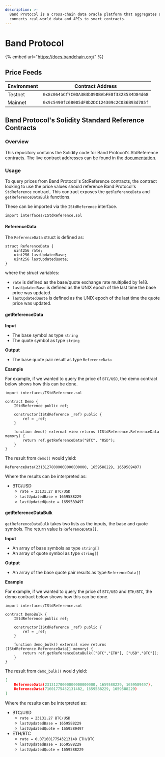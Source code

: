 ```yaml
---
description: >-
  Band Protocol is a cross-chain data oracle platform that aggregates and
  connects real-world data and APIs to smart contracts.
---
```


# Band Protocol

{% embed url="https://docs.bandchain.org/" %}

## Price Feeds

| Environment | Contract Address                             |
| ----------- | -------------------------------------------- |
| Testnet     | `0x8c064bCf7C0DA3B3b090BAbFE8f3323534D84d68` |
| Mainnet     | `0x9c5490fc68005dF8b2DC124309c2C036B93d785f` |

## Band Protocol's Solidity Standard Reference Contracts

### Overview

This repository contains the Solidity code for Band Protocol's StdReference contracts. The live contract addresses can be found in the [documentation](https://docs.bandchain.org/band-standard-dataset/supported-blockchains.html).

### Usage

To query prices from Band Protocol's StdReference contracts, the contract looking to use the price values should reference Band Protocol's `StdReference` contract. This contract exposes the `getReferenceData` and `getReferenceDataBulk` functions.

These can be imported via the `IStdReference` interface.

```solidity
import interfaces/IStdReference.sol
```

#### ReferenceData

The `ReferenceData` struct is defined as:

```solidity
struct ReferenceData {
    uint256 rate;
    uint256 lastUpdatedBase;
    uint256 lastUpdatedQuote;
}
```

where the struct variables:

* `rate` is defined as the base/quote exchange rate multiplied by 1e18.
* `lastUpdatedBase` is defined as the UNIX epoch of the last time the base price was updated.
* `lastUpdatedQuote` is defined as the UNIX epoch of the last time the quote price was updated.

#### getReferenceData

**Input**

* The base symbol as type `string`
* The quote symbol as type `string`

**Output**

* The base quote pair result as type `ReferenceData`

**Example**

For example, if we wanted to query the price of `BTC/USD`, the demo contract below shows how this can be done.

```solidity
import interfaces/IStdReference.sol

contract Demo {
    IStdReference public ref;

    constructor(IStdReference _ref) public {
        ref = _ref;
    }

    function demo() external view returns (IStdReference.ReferenceData memory) {
        return ref.getReferenceData("BTC", "USD");
    }
}
```

The result from `demo()` would yield:

```
ReferenceData(23131270000000000000000, 1659588229, 1659589497)
```

Where the results can be interpreted as:

* BTC/USD
  * `rate = 23131.27 BTC/USD`
  * `lastUpdatedBase = 1659588229`
  * `lastUpdatedQuote = 1659589497`

#### getReferenceDataBulk

`getReferenceDataBulk` takes two lists as the inputs, the base and quote symbols. The return value is `ReferenceData[]`.

**Input**

* An array of base symbols as type `string[]`
* An array of quote symbol as type `string[]`

**Output**

* An array of the base quote pair results as type `ReferenceData[]`

**Example**

For example, if we wanted to query the price of `BTC/USD` and `ETH/BTC`, the demo contract below shows how this can be done.

```solidity
import interfaces/IStdReference.sol

contract DemoBulk {
    IStdReference public ref;

    constructor(IStdReference _ref) public {
        ref = _ref;
    }

    function demo_bulk() external view returns (IStdReference.ReferenceData[] memory) {
        return ref.getReferenceDataBulk(["BTC","ETH"], ["USD","BTC"]);
    }
}
```

The result from `demo_bulk()` would yield:

```json
[
    ReferenceData(23131270000000000000000, 1659588229, 1659589497),
    ReferenceData(71601775432131482, 1659588229, 1659588229)
]
```

Where the results can be interpreted as:

* BTC/USD
  * `rate = 23131.27 BTC/USD`
  * `lastUpdatedBase = 1659588229`
  * `lastUpdatedQuote = 1659589497`
* ETH/BTC
  * `rate = 0.07160177543213148 ETH/BTC`
  * `lastUpdatedBase = 1659588229`
  * `lastUpdatedQuote = 1659588229`
